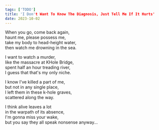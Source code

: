 ```yaml
---
tags: ['TODO']
title: 'I Don't Want To Know The Diagnosis, Just Tell Me If It Hurts'
date: 2023-10-02
---
```


When you go, come back again,  
haunt me, please possess me,  
take my body to head-height water,  
then watch me drowning in the sea.

I want to watch a murder,  
like the massacre at KHole Bridge,  
spent half an hour treading river,  
I guess that that's my only niche.

I know I've killed a part of me,  
but not in any single place,  
I left them in these k-hole graves,  
scattered along the way.

I think alive leaves a lot  
in the warpath of its absence,  
I'm gonna miss your wake,  
but you say they all speak nonsense anyway...
